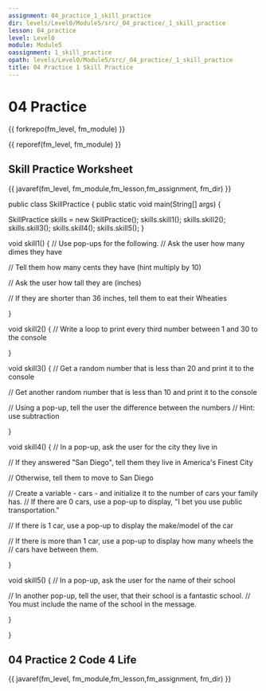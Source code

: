 ```yaml
---
assignment: 04_practice_1_skill_practice
dir: levels/Level0/Module5/src/_04_practice/_1_skill_practice
lesson: 04_practice
level: Level0
module: Module5
oassignment: 1_skill_practice
opath: levels/Level0/Module5/src/_04_practice/_1_skill_practice
title: 04 Practice 1 Skill Practice
---
```

# 04 Practice

{{ forkrepo(fm_level, fm_module) }}

{{ reporef(fm_level, fm_module) }}






## Skill Practice Worksheet

{{ javaref(fm_level, fm_module,fm_lesson,fm_assignment, fm_dir) }}


public class SkillPractice {
public static void main(String[] args) {

SkillPractice skills = new SkillPractice();
skills.skill1();
skills.skill2();
skills.skill3();
skills.skill4();
skills.skill5();
}

void skill1() {
// Use pop-ups for the following.
// Ask the user how many dimes they have

// Tell them how many cents they have (hint multiply by 10)

// Ask the user how tall they are (inches)

// If they are shorter than 36 inches, tell them to eat their Wheaties

}

void skill2() {
// Write a loop to print every third number between 1 and 30 to the console

}

void skill3() {
// Get a random number that is less than 20 and print it to the console

// Get another random number that is less than 10 and print it to the console

// Using a pop-up, tell the user the difference between the numbers
// Hint: use subtraction

}

void skill4() {
// In a pop-up, ask the user for the city they live in

// If they answered "San Diego", tell them they live in America's Finest City

// Otherwise, tell them to move to San Diego

// Create a variable - cars - and initialize it to the number of cars your family has.
// If there are 0 cars, use a pop-up to display, "I bet you use public transportation."

// If there is 1 car, use a pop-up to display the make/model of the car

// If there is more than 1 car, use a pop-up to display how many wheels the
// cars have between them.

}

void skill5() {
// In a pop-up, ask the user for the name of their school

// In another pop-up, tell the user, that their school is a fantastic school.
// You must include the name of the school in the message.

}

}
## 04 Practice 2 Code 4 Life

{{ javaref(fm_level, fm_module,fm_lesson,fm_assignment, fm_dir) }}

